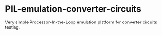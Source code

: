 # PIL-emulation-converter-circuits
Very simple Processor-In-the-Loop emulation platform for converter circuits testing.
